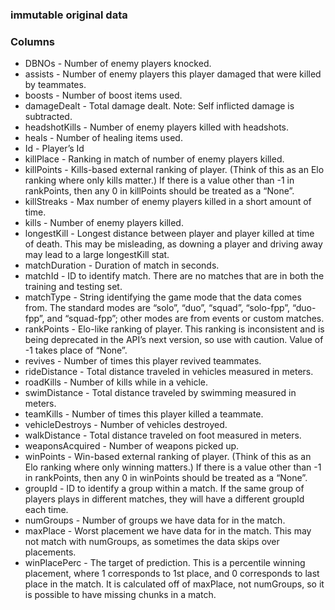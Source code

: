 ### immutable original data
### Columns
- DBNOs - Number of enemy players knocked.
- assists - Number of enemy players this player damaged that were killed by teammates.
- boosts - Number of boost items used.
- damageDealt - Total damage dealt. Note: Self inflicted damage is subtracted.
- headshotKills - Number of enemy players killed with headshots.
- heals - Number of healing items used.
- Id - Player’s Id
- killPlace - Ranking in match of number of enemy players killed.
- killPoints - Kills-based external ranking of player. (Think of this as an Elo ranking where only kills matter.) If there is a value other than -1 in rankPoints, then any 0 in killPoints should be treated as a “None”.
- killStreaks - Max number of enemy players killed in a short amount of time.
- kills - Number of enemy players killed.
- longestKill - Longest distance between player and player killed at time of death. This may be misleading, as downing a player and driving away may lead to a large longestKill stat.
- matchDuration - Duration of match in seconds.
- matchId - ID to identify match. There are no matches that are in both the training and testing set.
- matchType - String identifying the game mode that the data comes from. The standard modes are “solo”, “duo”, “squad”, “solo-fpp”, “duo-fpp”, and “squad-fpp”; other modes are from events or custom matches.
- rankPoints - Elo-like ranking of player. This ranking is inconsistent and is being deprecated in the API’s next version, so use with caution. Value of -1 takes place of “None”.
- revives - Number of times this player revived teammates.
- rideDistance - Total distance traveled in vehicles measured in meters.
- roadKills - Number of kills while in a vehicle.
- swimDistance - Total distance traveled by swimming measured in meters.
- teamKills - Number of times this player killed a teammate.
- vehicleDestroys - Number of vehicles destroyed.
- walkDistance - Total distance traveled on foot measured in meters.
- weaponsAcquired - Number of weapons picked up.
- winPoints - Win-based external ranking of player. (Think of this as an Elo ranking where only winning matters.) If there is a value other than -1 in rankPoints, then any 0 in winPoints should be treated as a “None”.
- groupId - ID to identify a group within a match. If the same group of players plays in different matches, they will have a different groupId each time.
- numGroups - Number of groups we have data for in the match.
- maxPlace - Worst placement we have data for in the match. This may not match with numGroups, as sometimes the data skips over placements.
- winPlacePerc - The target of prediction. This is a percentile winning placement, where 1 corresponds to 1st place, and 0 corresponds to last place in the match. It is calculated off of maxPlace, not numGroups, so it is possible to have missing chunks in a match.